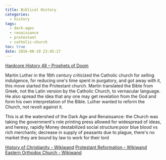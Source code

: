 ```yaml
---
title: Biblical History
categories:
  - history
tags:
  - dark-ages
  - renaissance
  - protestant
  - catholic-church
toc: true
date: 2016-08-10 23:45:17
---
```


[Hardcore History 48 – Prophets of Doom](http://www.dancarlin.com/product/hardcore-history-48-prophets-of-doom/)

Martin Luther in the 16th century criticized the Catholic church for selling indulgence, for reducing one's time spent in purgatory, and got away with it, this move started the Protestant church. Martin translated the Bible from Greek, not the Latin version by the Catholic Church, to vernacular language. He also spread the idea that any one may get revelation from the God and form his own interpretation of the Bible. Luther wanted to reform the Church, not revolt against it.

This is at the watershed of the Dark Age and Renaissance:
the Church was taking the government's role
printing press allowed for widespread of ideas, and heresy, rapidly
Money destabilized social structure:poor blue blood vs rich merchants; decrease in supply of peasants due to plague, there's no market they are bound by law to work for their lord

[History of Christianity - Wikiwand](http://www.wikiwand.com/en/History_of_Christianity)
[Protestant Reformation - Wikiwand](http://www.wikiwand.com/en/Protestant_Reformation)
[Eastern Orthodox Church - Wikiwand](http://www.wikiwand.com/en/Eastern_Orthodox_Church)
